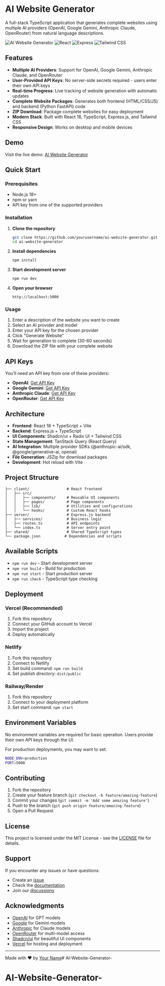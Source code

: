 # AI Website Generator

A full-stack TypeScript application that generates complete websites using multiple AI providers (OpenAI, Google Gemini, Anthropic Claude, OpenRouter) from natural language descriptions.

![AI Website Generator](https://img.shields.io/badge/TypeScript-007ACC?style=for-the-badge&logo=typescript&logoColor=white)
![React](https://img.shields.io/badge/React-20232A?style=for-the-badge&logo=react&logoColor=61DAFB)
![Express](https://img.shields.io/badge/Express.js-404D59?style=for-the-badge)
![Tailwind CSS](https://img.shields.io/badge/Tailwind_CSS-38B2AC?style=for-the-badge&logo=tailwind-css&logoColor=white)

## Features

- **Multiple AI Providers**: Support for OpenAI, Google Gemini, Anthropic Claude, and OpenRouter
- **User-Provided API Keys**: No server-side secrets required - users enter their own API keys
- **Real-time Progress**: Live tracking of website generation with automatic updates
- **Complete Website Packages**: Generates both frontend (HTML/CSS/JS) and backend (Python FastAPI) code
- **ZIP Download**: Package complete websites for easy deployment
- **Modern Stack**: Built with React 18, TypeScript, Express.js, and Tailwind CSS
- **Responsive Design**: Works on desktop and mobile devices

## Demo

Visit the live demo: [AI Website Generator](https://your-deployment-url.com)

## Quick Start

### Prerequisites

- Node.js 18+ 
- npm or yarn
- API key from one of the supported providers

### Installation

1. **Clone the repository**
   ```bash
   git clone https://github.com/yourusername/ai-website-generator.git
   cd ai-website-generator
   ```

2. **Install dependencies**
   ```bash
   npm install
   ```

3. **Start development server**
   ```bash
   npm run dev
   ```

4. **Open your browser**
   ```
   http://localhost:5000
   ```

### Usage

1. Enter a description of the website you want to create
2. Select an AI provider and model
3. Enter your API key for the chosen provider
4. Click "Generate Website"
5. Wait for generation to complete (30-60 seconds)
6. Download the ZIP file with your complete website

## API Keys

You'll need an API key from one of these providers:

- **OpenAI**: [Get API Key](https://platform.openai.com/api-keys)
- **Google Gemini**: [Get API Key](https://ai.google.dev/)
- **Anthropic Claude**: [Get API Key](https://console.anthropic.com/)
- **OpenRouter**: [Get API Key](https://openrouter.ai/)

## Architecture

- **Frontend**: React 18 + TypeScript + Vite
- **Backend**: Express.js + TypeScript
- **UI Components**: Shadcn/ui + Radix UI + Tailwind CSS
- **State Management**: TanStack Query (React Query)
- **AI Integration**: Multiple provider SDKs (@anthropic-ai/sdk, @google/generative-ai, openai)
- **File Generation**: JSZip for download packages
- **Development**: Hot reload with Vite

## Project Structure

```
├── client/                 # React frontend
│   ├── src/
│   │   ├── components/     # Reusable UI components
│   │   ├── pages/          # Page components
│   │   ├── lib/            # Utilities and configurations
│   │   └── hooks/          # Custom React hooks
├── server/                 # Express.js backend
│   ├── services/           # Business logic
│   ├── routes.ts           # API endpoints
│   └── index.ts            # Server entry point
├── shared/                 # Shared TypeScript types
└── package.json           # Dependencies and scripts
```

## Available Scripts

- `npm run dev` - Start development server
- `npm run build` - Build for production
- `npm run start` - Start production server
- `npm run check` - TypeScript type checking

## Deployment

### Vercel (Recommended)

1. Fork this repository
2. Connect your GitHub account to Vercel
3. Import the project
4. Deploy automatically

### Netlify

1. Fork this repository
2. Connect to Netlify
3. Set build command: `npm run build`
4. Set publish directory: `dist/public`

### Railway/Render

1. Fork this repository
2. Connect to your deployment platform
3. Set start command: `npm start`

## Environment Variables

No environment variables are required for basic operation. Users provide their own API keys through the UI.

For production deployments, you may want to set:

```bash
NODE_ENV=production
PORT=5000
```

## Contributing

1. Fork the repository
2. Create your feature branch (`git checkout -b feature/amazing-feature`)
3. Commit your changes (`git commit -m 'Add some amazing feature'`)
4. Push to the branch (`git push origin feature/amazing-feature`)
5. Open a Pull Request

## License

This project is licensed under the MIT License - see the [LICENSE](LICENSE) file for details.

## Support

If you encounter any issues or have questions:

- Create an [issue](https://github.com/yourusername/ai-website-generator/issues)
- Check the [documentation](https://github.com/yourusername/ai-website-generator/wiki)
- Join our [discussions](https://github.com/yourusername/ai-website-generator/discussions)

## Acknowledgments

- [OpenAI](https://openai.com/) for GPT models
- [Google](https://ai.google.dev/) for Gemini models
- [Anthropic](https://anthropic.com/) for Claude models
- [OpenRouter](https://openrouter.ai/) for multi-model access
- [Shadcn/ui](https://ui.shadcn.com/) for beautiful UI components
- [Vercel](https://vercel.com/) for hosting and deployment

---

Made with ❤️ by [Your Name](https://github.com/yourusername)# AI-Website-Generator-
# AI-Website-Generator-

